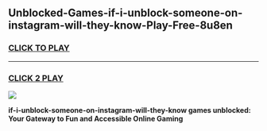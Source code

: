 
## Unblocked-Games-if-i-unblock-someone-on-instagram-will-they-know-Play-Free-8u8en
<h3>
<a href="https://premium76.site?title=if-i-unblock-someone-on-instagram-will-they-know&ref=18A1">CLICK TO PLAY</a></h3>
<hr>

<h3>
<a href="https://premium76.site?title=if-i-unblock-someone-on-instagram-will-they-know&ref=18A1">CLICK 2 PLAY</a>
  
</h3>

<a href="https://premium76.site?title=if-i-unblock-someone-on-instagram-will-they-know&ref=18A1"><img src="https://clearcache.store/games.png"></a>


**if-i-unblock-someone-on-instagram-will-they-know games unblocked: Your Gateway to Fun and Accessible Online Gaming**
